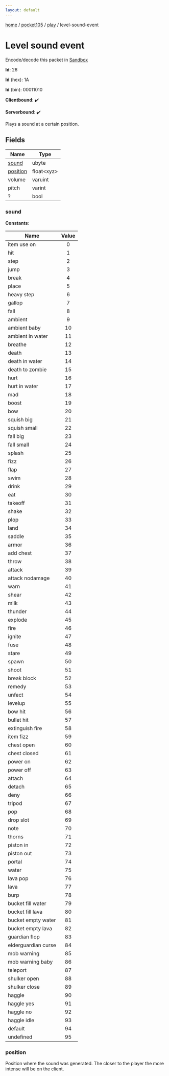 ```yaml
---
layout: default
---
```


[home](/)  /  [pocket105](/protocol/pocket105)  /  [play](/protocol/pocket105/play)  /  level-sound-event

# Level sound event

Encode/decode this packet in [Sandbox](../../../sandbox/pocket105#play.level_sound_event)

**Id**: 26

**Id** (hex): 1A

**Id** (bin): 00011010

**Clientbound**: ✔️

**Serverbound**: ✔️

Plays a sound at a certain position.

## Fields

Name | Type
---|---
[sound](#sound) | ubyte
[position](#position) | float&lt;xyz&gt;
volume | varuint
pitch | varint
? | bool

### sound

**Constants**:

Name | Value
---|:---:
item use on | 0
hit | 1
step | 2
jump | 3
break | 4
place | 5
heavy step | 6
gallop | 7
fall | 8
ambient | 9
ambient baby | 10
ambient in water | 11
breathe | 12
death | 13
death in water | 14
death to zombie | 15
hurt | 16
hurt in water | 17
mad | 18
boost | 19
bow | 20
squish big | 21
squish small | 22
fall big | 23
fall small | 24
splash | 25
fizz | 26
flap | 27
swim | 28
drink | 29
eat | 30
takeoff | 31
shake | 32
plop | 33
land | 34
saddle | 35
armor | 36
add chest | 37
throw | 38
attack | 39
attack nodamage | 40
warn | 41
shear | 42
milk | 43
thunder | 44
explode | 45
fire | 46
ignite | 47
fuse | 48
stare | 49
spawn | 50
shoot | 51
break block | 52
remedy | 53
unfect | 54
levelup | 55
bow hit | 56
bullet hit | 57
extinguish fire | 58
item fizz | 59
chest open | 60
chest closed | 61
power on | 62
power off | 63
attach | 64
detach | 65
deny | 66
tripod | 67
pop | 68
drop slot | 69
note | 70
thorns | 71
piston in | 72
piston out | 73
portal | 74
water | 75
lava pop | 76
lava | 77
burp | 78
bucket fill water | 79
bucket fill lava | 80
bucket empty water | 81
bucket empty lava | 82
guardian flop | 83
elderguardian curse | 84
mob warning | 85
mob warning baby | 86
teleport | 87
shulker open | 88
shulker close | 89
haggle | 90
haggle yes | 91
haggle no | 92
haggle idle | 93
default | 94
undefined | 95

### position

Position where the sound was generated. The closer to the player the more intense will be on the client.
